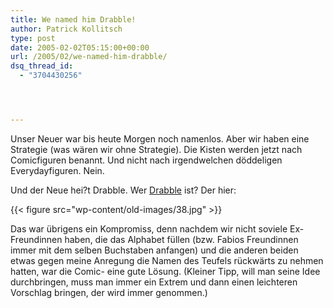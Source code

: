 ```yaml
---
title: We named him Drabble!
author: Patrick Kollitsch
type: post
date: 2005-02-02T05:15:00+00:00
url: /2005/02/we-named-him-drabble/
dsq_thread_id:
  - "3704430256"




---
```

Unser Neuer war bis heute Morgen noch namenlos. Aber wir haben eine Strategie (was wären wir ohne Strategie). Die Kisten werden jetzt nach Comicfiguren benannt. Und nicht nach irgendwelchen döddeligen Everydayfiguren. Nein.

Und der Neue hei?t Drabble. Wer [Drabble][1] ist? Der hier:

{{< figure src="wp-content/old-images/38.jpg" >}}

Das war übrigens ein Kompromiss, denn nachdem wir nicht soviele Ex-Freundinnen haben, die das Alphabet füllen (bzw. Fabios Freundinnen immer mit dem selben Buchstaben anfangen) und die anderen beiden etwas gegen meine Anregung die Namen des Teufels rückwärts zu nehmen hatten, war die Comic- eine gute Lösung. (Kleiner Tipp, will man seine Idee durchbringen, muss man immer ein Extrem und dann einen leichteren Vorschlag bringen, der wird immer genommen.)

 [1]: http://www.comics.com/comics/drabble/archive/drabble-20050131.html
